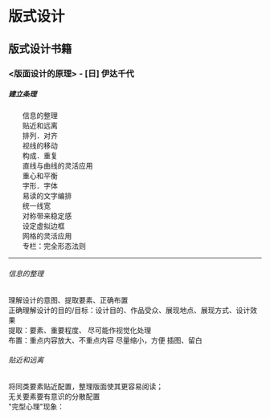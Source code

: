 # 版式设计
## 版式设计书籍
### <版面设计的原理> - [日] 伊达千代
##### 建立条理  
　　信息的整理  
　　贴近和远离  
　　排列．对齐  
　　视线的移动  
　　构成．重复  
　　直线与曲线的灵活应用  
　　重心和平衡  
　　字形．字体  
　　易读的文字编排  
　　统一线宽  
　　对称带来稳定感  
　　设定虚拟边框  
　　网格的灵活应用  
　　专栏：完全形态法则

---
###### 信息的整理
理解设计的意图、提取要素、正确布置  
正确理解设计的目的/目标：设计目的、作品受众、展现地点、展现方式、设计效果  
提取：要素、重要程度、 尽可能作视觉化处理  
布置：重点内容放大、不重点内容 尽量缩小，方便 插图、留白

###### 贴近和远离  
将同类要素贴近配置，整理版面使其更容易阅读；  
无关要素要有意识的分散配置  
"完型心理"现象：



　　
　　
